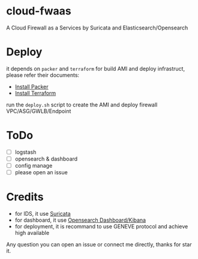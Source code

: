 # cloud-fwaas

A Cloud Firewall as a Services by Suricata and Elasticsearch/Opensearch

# Deploy

it depends on `packer` and `terraform` for build AMI and deploy infrastruct, please refer their documents:
- [Install Packer](https://developer.hashicorp.com/packer/tutorials/docker-get-started/get-started-install-cli)
- [Install Terraform](https://developer.hashicorp.com/terraform/tutorials/aws-get-started/install-cli)

run the `deploy.sh` script to create the AMI and deploy firewall VPC/ASG/GWLB/Endpoint

# ToDo

- [ ] logstash
- [ ] opensearch & dashboard
- [ ] config manage
- [ ] please open an issue

# Credits

- for IDS, it use [Suricata](https://github.com/OISF/suricata)
- for dashboard, it use [Opensearch Dashboard/Kibana](https://github.com/opensearch-project)
- for deployment, it is recommand to use GENEVE protocol and achieve high available

Any question you can open an issue or connect me directly, thanks for star it.


